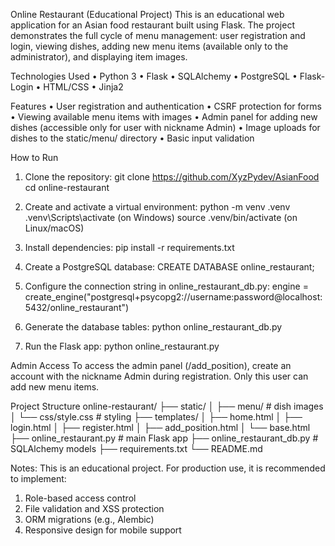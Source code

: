 Online Restaurant (Educational Project)
This is an educational web application for an Asian food restaurant built using Flask. The project demonstrates the full cycle of menu management: user registration and login, viewing dishes, adding new menu items (available only to the administrator), and displaying item images.



Technologies Used
• Python 3
• Flask
• SQLAlchemy
• PostgreSQL
• Flask-Login
• HTML/CSS
• Jinja2

Features
• User registration and authentication
• CSRF protection for forms
• Viewing available menu items with images
• Admin panel for adding new dishes (accessible only for user with nickname Admin)
• Image uploads for dishes to the static/menu/ directory
• Basic input validation



How to Run
1. Clone the repository:
git clone https://github.com/XyzPydev/AsianFood
cd online-restaurant

2. Create and activate a virtual environment:
python -m venv .venv
.venv\Scripts\activate   (on Windows)
source .venv/bin/activate   (on Linux/macOS)

3. Install dependencies:
pip install -r requirements.txt

4. Create a PostgreSQL database:
CREATE DATABASE online_restaurant;

5. Configure the connection string in online_restaurant_db.py:
engine = create_engine("postgresql+psycopg2://username:password@localhost:5432/online_restaurant")

6. Generate the database tables:
python online_restaurant_db.py

7. Run the Flask app:
python online_restaurant.py



Admin Access
To access the admin panel (/add_position), create an account with the nickname Admin during registration. Only this user can add new menu items.


Project Structure
online-restaurant/
├── static/
│   ├── menu/                # dish images
│   └── css/style.css        # styling
├── templates/
│   ├── home.html
│   ├── login.html
│   ├── register.html
│   ├── add_position.html
│   └── base.html
├── online_restaurant.py     # main Flask app
├── online_restaurant_db.py  # SQLAlchemy models
├── requirements.txt
└── README.md


Notes:
This is an educational project. For production use, it is recommended to implement:
1. Role-based access control
2. File validation and XSS protection
3. ORM migrations (e.g., Alembic)
4. Responsive design for mobile support
